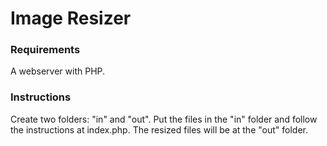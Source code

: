 <h1>Image Resizer</h1>
<h3>Requirements</h3>
<p>A webserver with PHP.</p>
<h3>Instructions</h3>
<p>Create two folders: "in" and "out". Put the files in the "in" folder and follow the instructions at index.php. The resized files will be at the "out" folder.</p>
